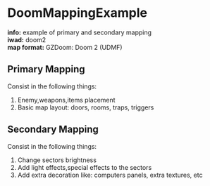 # DoomMappingExample

**info:** example of primary and secondary mapping<br/>
**iwad:** doom2<br/>
**map format:** GZDoom: Doom 2 (UDMF)<br/>

## Primary Mapping
Consist in the following things:
1. Enemy,weapons,items placement 
2. Basic map layout: doors, rooms, traps, triggers

## Secondary Mapping
Consist in the following things:
1. Change sectors brightness
2. Add light effects,special effects to the sectors
3. Add extra decoration like: computers panels, extra textures, etc
